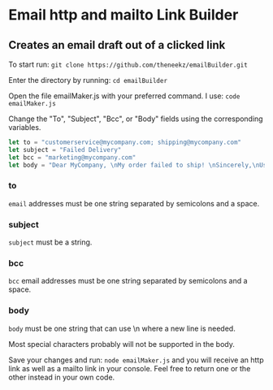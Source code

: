 # Email http and mailto Link Builder

## Creates an email draft out of a clicked link

To start run:
`git clone https://github.com/theneekz/emailBuilder.git`

Enter the directory by running:
`cd emailBuilder`

Open the file emailMaker.js with your preferred command. I use:
`code emailMaker.js`

Change the "To", "Subject", "Bcc", or "Body" fields using the corresponding variables.

```javascript
let to = "customerservice@mycompany.com; shipping@mycompany.com"
let subject = "Failed Delivery"
let bcc = "marketing@mycompany.com"
let body = "Dear MyCompany, \nMy order failed to ship! \nSincerely,\nUser
```

### to

`email` addresses must be one string separated by semicolons and a space.

### subject

`subject` must be a string.

### bcc

`bcc` email addresses must be one string separated by semicolons and a space.

### body

`body` must be one string that can use \n where a new line is needed.

Most special characters probably will not be supported in the body.

Save your changes and run:
`node emailMaker.js`
and you will receive an http link as well as a mailto link in your console.
Feel free to return one or the other instead in your own code.
